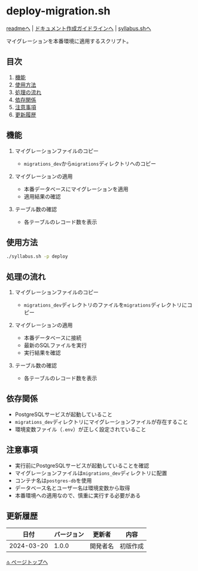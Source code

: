 <!--
更新時の注意事項:
- 準拠とは、類推せずに内容に従うこと
- 更新は docs/doc.md に準拠すること
-->

# deploy-migration.sh

[readmeへ](../README.md) | [ドキュメント作成ガイドラインへ](../doc.md) | [syllabus.shへ](./syllabus.md)

マイグレーションを本番環境に適用するスクリプト。

## 目次
1. [機能](#機能)
2. [使用方法](#使用方法)
3. [処理の流れ](#処理の流れ)
4. [依存関係](#依存関係)
5. [注意事項](#注意事項)
6. [更新履歴](#更新履歴)

## 機能

1. マイグレーションファイルのコピー
   - `migrations_dev`から`migrations`ディレクトリへのコピー

2. マイグレーションの適用
   - 本番データベースにマイグレーションを適用
   - 適用結果の確認

3. テーブル数の確認
   - 各テーブルのレコード数を表示

## 使用方法

```bash
./syllabus.sh -p deploy
```

## 処理の流れ

1. マイグレーションファイルのコピー
   - `migrations_dev`ディレクトリのファイルを`migrations`ディレクトリにコピー

2. マイグレーションの適用
   - 本番データベースに接続
   - 最新のSQLファイルを実行
   - 実行結果を確認

3. テーブル数の確認
   - 各テーブルのレコード数を表示

## 依存関係

- PostgreSQLサービスが起動していること
- `migrations_dev`ディレクトリにマイグレーションファイルが存在すること
- 環境変数ファイル（`.env`）が正しく設定されていること

## 注意事項

- 実行前にPostgreSQLサービスが起動していることを確認
- マイグレーションファイルは`migrations_dev`ディレクトリに配置
- コンテナ名は`postgres-db`を使用
- データベース名とユーザー名は環境変数から取得
- 本番環境への適用なので、慎重に実行する必要がある

## 更新履歴

| 日付 | バージョン | 更新者 | 内容 |
|------|------------|--------|------|
| 2024-03-20 | 1.0.0 | 開発者名 | 初版作成 |

[🔝 ページトップへ](#deploy-migrationsh) 